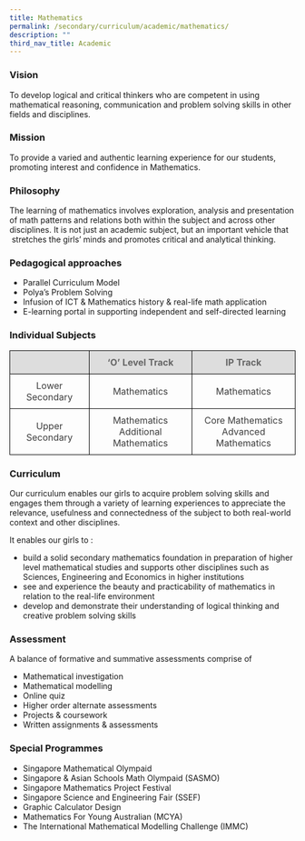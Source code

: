 ```yaml
---
title: Mathematics
permalink: /secondary/curriculum/academic/mathematics/
description: ""
third_nav_title: Academic
---
```




### Vision

To develop logical and critical thinkers who are competent in using mathematical reasoning, communication and problem solving skills in other fields and disciplines.

  

### Mission

To provide a varied and authentic learning experience for our students, promoting interest and confidence in Mathematics.

  

  

### Philosophy  

The learning of mathematics involves exploration, analysis and presentation of math patterns and relations both within the subject and across other disciplines. It is not just an academic subject, but an important vehicle that  stretches the girls’ minds and promotes critical and analytical thinking.

  

### Pedagogical approaches

*   Parallel Curriculum Model
*   Polya’s Problem Solving
*   Infusion of ICT & Mathematics history & real-life math application
*   E-learning portal in supporting independent and self-directed learning

  

### Individual Subjects

<style type="text/css">
.tg {
    border-collapse: collapse;
    border-spacing: 0;
}
.tg td {
    border-color: black;
    border-style: solid;
    border-width: 1px;
    overflow: hidden;
    padding: 10px 5px;
    word-break: normal;
}
.tg th {
    border-color: black;
    border-style: solid;
    border-width: 1px;
    font-weight: normal;
    overflow: hidden;
    padding: 10px 5px;
    word-break: normal;
}
.tg .tg-teua {
    background-color: #dddddd;
    color: #666666;
    text-align: center;
    vertical-align: top
}
.tg .tg-a4yv {
    background-color: #DDD;
    color: #666;
    font-weight: bold;
    text-align: center;
    vertical-align: top
}
.tg .tg-5hwe {
    color: #3D3D3D;
    text-align: center;
    vertical-align: middle
}
.tg .tg-feqv {
    background-color: #DDD;
    color: #666;
    font-weight: bold;
    text-align: center;
    vertical-align: middle
}
</style>
<table class="tg">
  <thead>
    <tr>
      <th class="tg-a4yv"></th>
      <th class="tg-feqv">‘O’ Level Track</th>
      <th class="tg-feqv">IP Track</th>
    </tr>
  </thead>
  <tbody>
    <tr>
      <td class="tg-5hwe">Lower Secondary</td>
      <td class="tg-5hwe">Mathematics</td>
      <td class="tg-5hwe">Mathematics</td>
    </tr>
    <tr>
      <td class="tg-5hwe">Upper Secondary</td>
      <td class="tg-5hwe">Mathematics<br>
        Additional Mathematics</td>
      <td class="tg-5hwe">Core Mathematics<br>
        Advanced Mathematics</td>
    </tr>
  </tbody>
</table>


### Curriculum  

Our curriculum enables our girls to acquire problem solving skills and engages them through a variety of learning experiences to appreciate the relevance, usefulness and connectedness of the subject to both real-world context and other disciplines.

It enables our girls to :

*   build a solid secondary mathematics foundation in preparation of higher level mathematical studies and supports other disciplines such as Sciences, Engineering and Economics in higher institutions
*   see and experience the beauty and practicability of mathematics in relation to the real-life environment
*   develop and demonstrate their understanding of logical thinking and creative problem solving skills

### Assessment

A balance of formative and summative assessments comprise of 

*   Mathematical investigation
*   Mathematical modelling
*   Online quiz
*   Higher order alternate assessments
*   Projects & coursework
*   Written assignments & assessments

  

### Special Programmes

*   Singapore Mathematical Olympaid
*   Singapore & Asian Schools Math Olympaid (SASMO)  
*   Singapore Mathematics Project Festival
*   Singapore Science and Engineering Fair (SSEF)  
*   Graphic Calculator Design
*   Mathematics For Young Australian (MCYA)
*   The International Mathematical Modelling Challenge (IMMC)